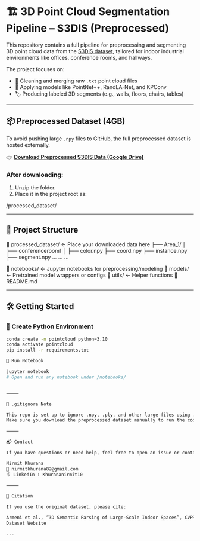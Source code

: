 # 🏗️ 3D Point Cloud Segmentation Pipeline – S3DIS (Preprocessed)

This repository contains a full pipeline for preprocessing and segmenting 3D point cloud data from the [S3DIS dataset](http://buildingparser.stanford.edu/dataset.html), tailored for indoor industrial environments like offices, conference rooms, and hallways.

The project focuses on:
- 🧹 Cleaning and merging raw `.txt` point cloud files
- 🧠 Applying models like PointNet++, RandLA-Net, and KPConv
- 🏷️ Producing labeled 3D segments (e.g., walls, floors, chairs, tables)

---

## 📦 Preprocessed Dataset (4GB)

To avoid pushing large `.npy` files to GitHub, the full preprocessed dataset is hosted externally.

👉 **[Download Preprocessed S3DIS Data (Google Drive)](https://drive.google.com/drive/folders/1VxGy2V-jhwcDfsBCOza0n9ijOpg8BryP?usp=share_link)**  

### After downloading:
1. Unzip the folder.
2. Place it in the project root as:

/processed_dataset/

---

## 📂 Project Structure

📁 processed_dataset/         ← Place your downloaded data here
├── Area_1/
│   ├── conferenceroom1
│       ├── color.npy
        ├── coord.npy
        ├── instance.npy
        ├── segment.npy
        ...
    ...
...

📁 notebooks/                 ← Jupyter notebooks for preprocessing/modeling
📁 models/                    ← Pretrained model wrappers or configs
📁 utils/                     ← Helper functions
📄 README.md

---

## 🛠️ Getting Started

### 🔧 Create Python Environment
```bash
conda create -n pointcloud python=3.10
conda activate pointcloud
pip install -r requirements.txt

📗 Run Notebook

jupyter notebook
# Open and run any notebook under /notebooks/


⸻

🚫 .gitignore Note

This repo is set up to ignore .npy, .ply, and other large files using .gitignore.
Make sure you download the preprocessed dataset manually to run the code.

⸻

📬 Contact

If you have questions or need help, feel free to open an issue or contact:

Nirmit Khurana
📧 nirmitkhurana82@gmail.com
🖇️ LinkedIn : Khurananirmit10

⸻

📄 Citation

If you use the original dataset, please cite:

Armeni et al., “3D Semantic Parsing of Large-Scale Indoor Spaces”, CVPR 2016
Dataset Website

---
